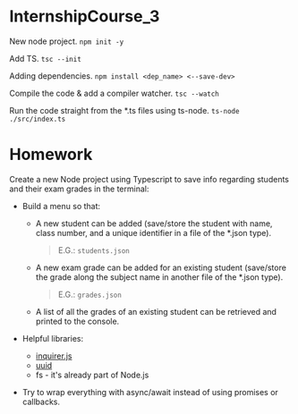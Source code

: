 # InternshipCourse_3

New node project.
`npm init -y`

Add TS.
`tsc --init`

Adding dependencies.
`npm install <dep_name> <--save-dev>`

Compile the code & add a compiler watcher.
`tsc --watch`

Run the code straight from the \*.ts files using ts-node.
`ts-node ./src/index.ts`

# Homework

Create a new Node project using Typescript to save info regarding students and their exam grades in the terminal:

- Build a menu so that:

  - A new student can be added (save/store the student with name, class number, and a unique identifier in a file of the \*.json type).
    > E.G.: `students.json`
  - A new exam grade can be added for an existing student (save/store the grade along the subject name in another file of the \*.json type).
    > E.G.: `grades.json`
  - A list of all the grades of an existing student can be retrieved and printed to the console.

- Helpful libraries:

  - [inquirer.js](https://www.npmjs.com/package/inquirer)
  - [uuid](https://www.npmjs.com/package/uuid)
  - fs - it's already part of Node.js

- Try to wrap everything with async/await instead of using promises or callbacks.
